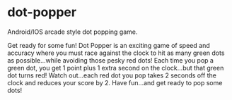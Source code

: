 # dot-popper
Android/IOS arcade style dot popping game.

Get ready for some fun! Dot Popper is an exciting game of speed and accuracy where you must race against the clock to hit as many green dots as possible...while avoiding those pesky red dots!
Each time you pop a green dot, you get 1 point plus 1 extra second on the clock...but that green dot turns red! Watch out...each red dot you pop takes 2 seconds off the clock and reduces your score by 2.
Have fun...and get ready to pop some dots!
